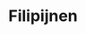 ---
title: "Filipijnen"
introtext: "Filipijnen, het land van 7641 eilanden, met als twee grootste Luzon en Mindanao. Maar dit zijn niet de eilanden waarvoor je naar de Filipijnen gaat, het is namelijk hét land voor eilandhoppen. Bekijk verschillende eilanden en je bent elke keer weer verrast. Je kunt op veel eilanden ontzettend goed duiken en snorkelen, want de Filipijnen heeft een van de mooiste onderwateren van de wereld. Je vindt er geen mooie steden of bouwwerken, maar je vindt er wel de rust en veelzijdige natuur. Hoogtepunten in onze ogen zijn de eilanden: Palawan, Cebu & Bohol. Het mooie van alles is dat het een erg goedkoop land is om te verblijven en dus is De Filipijnen een echte aanrader!"
introimage: "https://lh3.googleusercontent.com/VWjzhk_Yp7gjoF0fwHsWKeO7K-sixpTwG1E8TzpKlzIxTCEXfh355SokT0PKa2QBHrYTS6j1ZkUuHlXZVobXGXsvUmRNpjv3dFVflwbEYwEKF1vI_C0wXQJnTmdbcV96Al3DPe1xiA=w1200"
surface: "300.000"
inhabitants: "105.000.000"
rate: "57,28"
valuta: "peso"
need_to_know_text: ""
need_to_know_more_text: ""
fact_one_text: ""
fact_two_text: ""
bigmac_index: ""
images: "https://lh3.googleusercontent.com/DicyeY8sggAtpzjZQMxk7nFryqqw84d0f-tUB_LJVtaU47-37Z9YvsN6Ig-WOCZGtxm-6z-xbUHKVDa4U_GGIrgGqKrIQoaEwP0P0IHkLZvk3cFVnR4WxKq6MCIvEELG23aGOq7upA=w800|https://lh3.googleusercontent.com/heNGCqcWSspghPX6-d_3mdf_0Tqn3u5UqudG5PpH80jqqMdir-NXYtRYuowVDj8N4CesbGsn33LdpIAGzU_OJFoRsbceKBKRru3UmYJyDytnKAZfxV3LDw4vkUJ2K4v3H1Eb2JOqdQ=w800|https://lh3.googleusercontent.com/66zSZwvtQxf_W-8AVi14GJ5HeDdbY98x5B0Q-k04lcD7BOZeMRMTtaa_2tLnAplMuUttYHcTlyCZIBNR_qfOv0CnhVym-dNHUyO6lBTRfiR8cbzo_ZKaVlbol71AwQVcKHlC4NALNw=w800|https://lh3.googleusercontent.com/F4BTm1LrkszSWeXFrvauIfbpX0-2muQe1Y582NzUhh-Ge7SpB85LbdOvsHlCohCYsLF3PQW-imyKQWRGXp3C8km_Ix1Cw1NCC7m_IqBhMa1INuIO6Ru_m0sDlIWcsLA9A9PyFhTmOg=w800"
flight_button_title: "Check vluchtprijzen Filipijnen"
flight_button_url: "https://lt45.net/c/?si=11986&li=1528136&wi=335922&ws=&dl=transport%2Fflights%2Fnl%2Fph%2F%3Flocale%3Dnl-NL%26currency%3DEUR%26market%3DNL"
inspiration_url: "https://partner.bol.com/click/click?p=2&t=url&s=1025999&f=TXL&url=https%3A%2F%2Fwww.bol.com%2Fnl%2Ff%2Flonely-planet-philippines%2F34276775%2F&name=Lonely%20Planet%20Philippines%2C%20Lonely%20Planet"
country_code: "ph"
hotels_url: "https://www.booking.com/country/ph.nl.html?aid=1837623"
continent: "Azië"
---